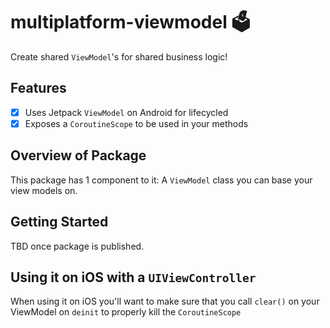 # multiplatform-viewmodel 🗳

Create shared `ViewModel`'s for shared business logic!

## Features
- [x] Uses Jetpack `ViewModel` on Android for lifecycled 
- [x] Exposes a `CoroutineScope` to be used in your methods

## Overview of Package
This package has 1 component to it:
A `ViewModel` class you can base your view models on.

## Getting Started

TBD once package is published.

## Using it on iOS with a `UIViewController`
When using it on iOS you'll want to make sure that you call `clear()` on your ViewModel on `deinit` to properly kill the `CoroutineScope`

